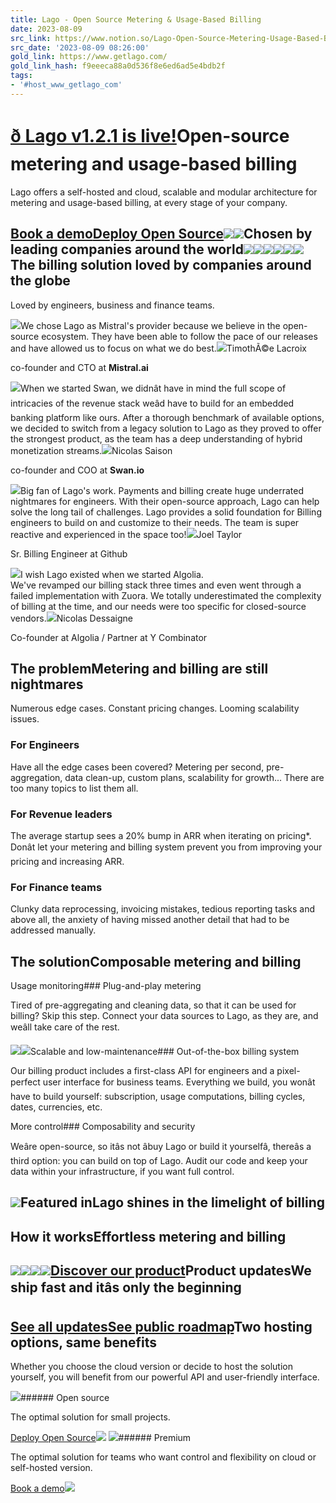 ```yaml
---
title: Lago - Open Source Metering & Usage-Based Billing
date: 2023-08-09
src_link: https://www.notion.so/Lago-Open-Source-Metering-Usage-Based-Billing-7041f1ba8a364ec3ad2722dc8a40be86
src_date: '2023-08-09 08:26:00'
gold_link: https://www.getlago.com/
gold_link_hash: f9eeeca88a0d536f8e6ed6ad5e4bdb2f
tags:
- '#host_www_getlago_com'
---
```


[ð Lago v1.2.1 is live!](/resources/updates)Open-source metering and usage-based billing
============================================

Lago offers a self-hosted and cloud, scalable and modular architecture for metering and usage-based billing, at every stage of your company.

[Book a demo](https://forms.gle/eT7zgqcvq8dgt94g7)[Deploy Open Source](https://github.com/getlago/lago)[![](https://api.producthunt.com/widgets/embed-image/v1/top-post-badge.svg?post_id=386328&theme=neutral&period=monthly)](https://www.producthunt.com/posts/lago?utm_source=badge-top-post-badge&utm_medium=badge&utm_souce=badge-lago)[![](https://assets-global.website-files.com/635119506e36baf5c267fecd/6482e11568bc3654997bd778_website-hero-2.png)](#)Chosen by leading companies around the world![](https://assets-global.website-files.com/635119506e36baf5c267fecd/65ec8fd68d0f6e270a02023a_mistral-ai.svg)![](https://assets-global.website-files.com/635119506e36baf5c267fecd/65ec90042d85e3456fa5491c_together-ai.svg)![](https://assets-global.website-files.com/635119506e36baf5c267fecd/65ec9074066c3d50c25e66ee_swan.svg.svg)![](https://assets-global.website-files.com/635119506e36baf5c267fecd/65ec907db381bd57281c7cd3_juni.svg)![](https://assets-global.website-files.com/635119506e36baf5c267fecd/65ec90885ccfa2b58849c33d_flipside.svg)![](https://assets-global.website-files.com/635119506e36baf5c267fecd/65ec909383668487d7ff2c78_unifonic.svg)The billing solution loved by companies around the globe
--------------------------------------------------------

Loved by engineers, business and finance teams.

![](https://assets-global.website-files.com/635119506e36baf5c267fecd/65f103c94f9ff607588e530b_logo.svg)We chose Lago as Mistral's provider because we believe in the open-source ecosystem. They have been able to follow the pace of our releases and have allowed us to focus on what we do best.![](https://assets-global.website-files.com/635119506e36baf5c267fecd/65ec933afb065c3c2529edd5_650bffb6f38336b372c8e937_timothee-lacroix.jpg)TimothÃ©e Lacroix

co-founder and CTO at **Mistral.ai**

![](https://assets-global.website-files.com/635119506e36baf5c267fecd/65ec9074066c3d50c25e66ee_swan.svg.svg)When we started Swan, we didnât have in mind the full scope of intricacies of the revenue stack weâd have to build for an embedded banking platform like ours. After a thorough benchmark of available options, we decided to switch from a legacy solution to Lago as they proved to offer the strongest product, as the team has a deep understanding of hybrid monetization streams.![](https://assets-global.website-files.com/635119506e36baf5c267fecd/65ec946d6f5f3a0c51b052a0_166f17cdb1b834c30fcf04aad35a0800.jpg)Nicolas Saison

co-founder and COO at **Swan.io**

![](https://assets-global.website-files.com/635119506e36baf5c267fecd/63556fc0e708dc06c2479631_testimonial-github.svg)Big fan of Lago's work. Payments and billing create huge underrated nightmares for engineers. With their open-source approach, Lago can help solve the long tail of challenges. Lago provides a solid foundation for Billing engineers to build on and customize to their needs. The team is super reactive and experienced in the space too!![](https://assets-global.website-files.com/635119506e36baf5c267fecd/6355757b41400e56eecaa759_testimonial-github-joel-taylor.png)Joel Taylor

Sr. Billing Engineer at Github

![](https://assets-global.website-files.com/635119506e36baf5c267fecd/63556fc0c86d721e58734ebb_testimonial-algolia.svg)I wish Lago existed when we started Algolia.  
We've revamped our billing stack three times and even went through a failed implementation with Zuora. We totally underestimated the complexity of billing at the time, and our needs were too specific for closed-source vendors.![](https://assets-global.website-files.com/635119506e36baf5c267fecd/6355757be4103158257cbe49_testimonial-algolia-nicolas-dessaigne.png)Nicolas Dessaigne

Co-founder at Algolia / Partner at Y Combinator


The problemMetering and billing are still nightmares
-----------------------------------------

Numerous edge cases. Constant pricing changes. Looming scalability issues.

### For Engineers

Have all the edge cases been covered? Metering per second, pre-aggregation, data clean-up, custom plans, scalability for growth... There are too many topics to list them all.

### For Revenue leaders

The average startup sees a 20% bump in ARR when iterating on pricing\*. Donât let your metering and billing system prevent you from improving your pricing and increasing ARR.

### For Finance teams

Clunky data reprocessing, invoicing mistakes, tedious reporting tasks and above all, the anxiety of having missed another detail that had to be addressed manually.

The solutionComposable metering and billing
-------------------------------

Usage monitoring### Plug-and-play metering

Tired of pre-aggregating and cleaning data, so that it can be used for billing? Skip this step. Connect your data sources to Lago, as they are, and weâll take care of the rest.

![](https://assets-global.website-files.com/635119506e36baf5c267fecd/635fefeaf72b7e01073b58d7_plug-and-play-metering.png)![](https://assets-global.website-files.com/635119506e36baf5c267fecd/636005468b483e92db97ecc0_out-of-box-billing.png)Scalable and low-maintenance### Out-of-the-box billing system

Our billing product includes a first-class API for engineers and a pixel-perfect user interface for business teams. Everything we build, you wonât have to build yourself: subscription, usage computations, billing cycles, dates, currencies, etc.

More control### Composability and security

Weâre open-source, so itâs not âbuy Lago or build it yourselfâ, thereâs a third option: you can build on top of Lago. Audit our code and keep your data within your infrastructure, if you want full control.

![](https://assets-global.website-files.com/635119506e36baf5c267fecd/635be0d7f1e4ed77365abe68_composability-security.png)Featured inLago shines in the limelight of billing
---------------------------------------

How it worksEffortless metering and billing
-------------------------------

![](https://assets-global.website-files.com/635119506e36baf5c267fecd/635be0f433218938344b881e_carousel-plug-data-source.png)![](https://assets-global.website-files.com/635119506e36baf5c267fecd/635be0f3d37e48e5297fc78f_carousel-define-price-plan.png)![](https://assets-global.website-files.com/635119506e36baf5c267fecd/635be0f49681782e47867f13_carousel-core-billing-feature.png)![](https://assets-global.website-files.com/635119506e36baf5c267fecd/635be2cb0bd72cf691995baa_carousel-collect-payment.png)[Discover our product](/products)Product updatesWe ship fast and itâs only the beginning
------------------------------------------

[See all updates](/resources/updates)[See public roadmap](https://getlago.canny.io/)Two hosting options, same benefits
----------------------------------

Whether you choose the cloud version or decide to host the solution yourself, you will benefit from our powerful API and user-friendly interface.


![](https://assets-global.website-files.com/635119506e36baf5c267fecd/63557f47d7638bee11ac1624_logo-typography-grey000.svg)###### Open source

The optimal solution for small projects.

[Deploy Open Source](https://docs.getlago.com)![](https://assets-global.website-files.com/635119506e36baf5c267fecd/635ba0890ce3207f9ce4f196_lago-open-source-version.png)
![](https://assets-global.website-files.com/635119506e36baf5c267fecd/63557f47cef9168161061a54_logo-typography-grey700.svg)###### Premium

The optimal solution for teams who want control and flexibility on cloud or self-hosted version.

[Book a demo](https://forms.gle/eT7zgqcvq8dgt94g7)![](https://assets-global.website-files.com/635119506e36baf5c267fecd/635ba0897bec1931b9f3975c_lago-cloud-version.png)